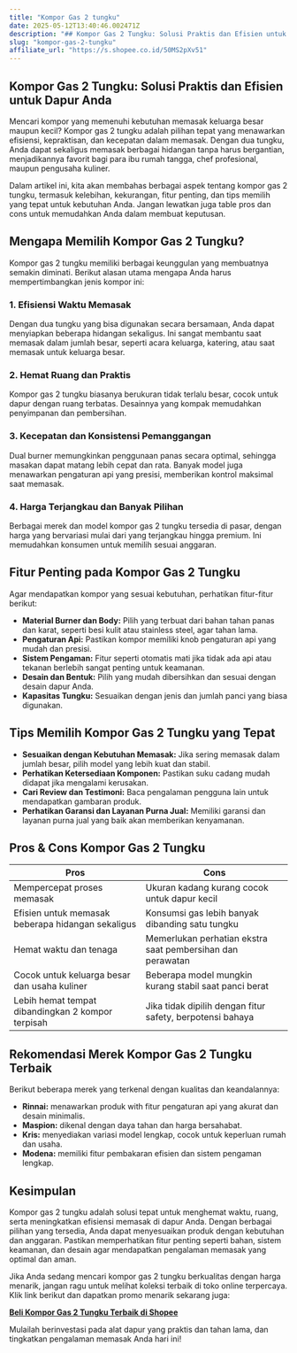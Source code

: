 ```yaml
---
title: "Kompor Gas 2 tungku"
date: 2025-05-12T13:40:46.002471Z
description: "## Kompor Gas 2 Tungku: Solusi Praktis dan Efisien untuk Dapur Anda..."
slug: "kompor-gas-2-tungku"
affiliate_url: "https://s.shopee.co.id/50MS2pXv51"
---
```

## Kompor Gas 2 Tungku: Solusi Praktis dan Efisien untuk Dapur Anda

Mencari kompor yang memenuhi kebutuhan memasak keluarga besar maupun kecil? Kompor gas 2 tungku adalah pilihan tepat yang menawarkan efisiensi, kepraktisan, dan kecepatan dalam memasak. Dengan dua tungku, Anda dapat sekaligus memasak berbagai hidangan tanpa harus bergantian, menjadikannya favorit bagi para ibu rumah tangga, chef profesional, maupun pengusaha kuliner.

Dalam artikel ini, kita akan membahas berbagai aspek tentang kompor gas 2 tungku, termasuk kelebihan, kekurangan, fitur penting, dan tips memilih yang tepat untuk kebutuhan Anda. Jangan lewatkan juga table pros dan cons untuk memudahkan Anda dalam membuat keputusan.

## Mengapa Memilih Kompor Gas 2 Tungku?

Kompor gas 2 tungku memiliki berbagai keunggulan yang membuatnya semakin diminati. Berikut alasan utama mengapa Anda harus mempertimbangkan jenis kompor ini:

### 1. Efisiensi Waktu Memasak

Dengan dua tungku yang bisa digunakan secara bersamaan, Anda dapat menyiapkan beberapa hidangan sekaligus. Ini sangat membantu saat memasak dalam jumlah besar, seperti acara keluarga, katering, atau saat memasak untuk keluarga besar.

### 2. Hemat Ruang dan Praktis

Kompor gas 2 tungku biasanya berukuran tidak terlalu besar, cocok untuk dapur dengan ruang terbatas. Desainnya yang kompak memudahkan penyimpanan dan pembersihan.

### 3. Kecepatan dan Konsistensi Pemanggangan

Dual burner memungkinkan penggunaan panas secara optimal, sehingga masakan dapat matang lebih cepat dan rata. Banyak model juga menawarkan pengaturan api yang presisi, memberikan kontrol maksimal saat memasak.

### 4. Harga Terjangkau dan Banyak Pilihan

Berbagai merek dan model kompor gas 2 tungku tersedia di pasar, dengan harga yang bervariasi mulai dari yang terjangkau hingga premium. Ini memudahkan konsumen untuk memilih sesuai anggaran.

## Fitur Penting pada Kompor Gas 2 Tungku

Agar mendapatkan kompor yang sesuai kebutuhan, perhatikan fitur-fitur berikut:

- **Material Burner dan Body:** Pilih yang terbuat dari bahan tahan panas dan karat, seperti besi kulit atau stainless steel, agar tahan lama.
- **Pengaturan Api:** Pastikan kompor memiliki knob pengaturan api yang mudah dan presisi.
- **Sistem Pengaman:** Fitur seperti otomatis mati jika tidak ada api atau tekanan berlebih sangat penting untuk keamanan.
- **Desain dan Bentuk:** Pilih yang mudah dibersihkan dan sesuai dengan desain dapur Anda.
- **Kapasitas Tungku:** Sesuaikan dengan jenis dan jumlah panci yang biasa digunakan.

## Tips Memilih Kompor Gas 2 Tungku yang Tepat

- **Sesuaikan dengan Kebutuhan Memasak:** Jika sering memasak dalam jumlah besar, pilih model yang lebih kuat dan stabil.
- **Perhatikan Ketersediaan Komponen:** Pastikan suku cadang mudah didapat jika mengalami kerusakan.
- **Cari Review dan Testimoni:** Baca pengalaman pengguna lain untuk mendapatkan gambaran produk.
- **Perhatikan Garansi dan Layanan Purna Jual:** Memiliki garansi dan layanan purna jual yang baik akan memberikan kenyamanan.

## Pros & Cons Kompor Gas 2 Tungku

|           **Pros**           |           **Cons**           |
|------------------------------|------------------------------|
| Mempercepat proses memasak | Ukuran kadang kurang cocok untuk dapur kecil |
| Efisien untuk memasak beberapa hidangan sekaligus | Konsumsi gas lebih banyak dibanding satu tungku |
| Hemat waktu dan tenaga | Memerlukan perhatian ekstra saat pembersihan dan perawatan |
| Cocok untuk keluarga besar dan usaha kuliner | Beberapa model mungkin kurang stabil saat panci berat |
| Lebih hemat tempat dibandingkan 2 kompor terpisah | Jika tidak dipilih dengan fitur safety, berpotensi bahaya |

## Rekomendasi Merek Kompor Gas 2 Tungku Terbaik

Berikut beberapa merek yang terkenal dengan kualitas dan keandalannya:

- **Rinnai:** menawarkan produk with fitur pengaturan api yang akurat dan desain minimalis.
- **Maspion:** dikenal dengan daya tahan dan harga bersahabat.
- **Kris:** menyediakan variasi model lengkap, cocok untuk keperluan rumah dan usaha.
- **Modena:** memiliki fitur pembakaran efisien dan sistem pengaman lengkap.

## Kesimpulan

Kompor gas 2 tungku adalah solusi tepat untuk menghemat waktu, ruang, serta meningkatkan efisiensi memasak di dapur Anda. Dengan berbagai pilihan yang tersedia, Anda dapat menyesuaikan produk dengan kebutuhan dan anggaran. Pastikan memperhatikan fitur penting seperti bahan, sistem keamanan, dan desain agar mendapatkan pengalaman memasak yang optimal dan aman.

Jika Anda sedang mencari kompor gas 2 tungku berkualitas dengan harga menarik, jangan ragu untuk melihat koleksi terbaik di toko online terpercaya. Klik link berikut dan dapatkan promo menarik sekarang juga:

[**Beli Kompor Gas 2 Tungku Terbaik di Shopee**](https://s.shopee.co.id/50MS2pXv51)

Mulailah berinvestasi pada alat dapur yang praktis dan tahan lama, dan tingkatkan pengalaman memasak Anda hari ini!